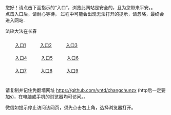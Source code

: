 您好！请点击下面指示的“入口”，浏览此网站是安全的，且为您带来平安。。 <br/>
点击入口后，请耐心等待， 过程中可能会出现无法打开的提示，请忽略，最终会进入网站. </br>

法轮大法在长春<br/>
<div style="padding:10px"><a style="margin:20px" target="_blank" href="https://d1pxsztgjsf1i6.cloudfront.net/2Qpsp?ncffqpy" id="ccLink1" rel="nofollow">入口1</a> <a target="_blank" style="margin:20px" href="https://d1nl7k6ik6lh2n.cloudfront.net/2Qpsp?bzclcxrj" id="ccLink2" rel="nofollow">入口2</a> <a style="margin:20px" target="_blank" href="https://d3hufu1v4unnaf.cloudfront.net/2Qpsp?rpeygvx" id="ccLink3" rel="nofollow">入口3</a></div>

<div style="padding:10px" ><a style="margin:20px" target="_blank" href="https://d1pxsztgjsf1i6.cloudfront.net/2Qpsp?ncffqpy" id="ccLink4" rel="nofollow">入口4</a> <a style="margin:20px" href="https://d1nl7k6ik6lh2n.cloudfront.net/2Qpsp?bzclcxrj" target="_blank" id="ccLink5" rel="nofollow">入口5</a> <a style="margin:20px" href="https://d3hufu1v4unnaf.cloudfront.net/2Qpsp?rpeygvx" target="_blank" id="ccLink6" rel="nofollow">入口6</a></div>

<div style="padding:10px"><a style="margin:20px" target="_blank" href="https://d1pxsztgjsf1i6.cloudfront.net/2Qpsp?ncffqpy" id="ccLink7" rel="nofollow">入口7</a> <a style="margin:20px" href="https://d1nl7k6ik6lh2n.cloudfront.net/2Qpsp?bzclcxrj" target="_blank" id="ccLink8" rel="nofollow">入口8</a> <a style="margin:20px" target="_blank" href="https://d3hufu1v4unnaf.cloudfront.net/2Qpsp?rpeygvx" id="ccLink9" rel="nofollow">入口9</a></div>

<br/>



请复制并记住免翻墙网址 https://github.com/yntd/changchunzx (http后一定要加s)，在电脑或手机的浏览器均可访问。。<br/>

微信如提示停止访问该网页，须先点击右上角，选择浏览器打开。
